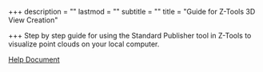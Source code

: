 +++
description = ""
lastmod = ""
subtitle = ""
title = "Guide for Z-Tools 3D View Creation"

+++
Step by step guide for using the Standard Publisher tool in Z-Tools to visualize point clouds on your local computer.

[Help Document]({"CloudHub.Azure.Storage.Blobs":{"connectionString":"BlobEndpoint=https://ztools.blob.core.windows.net;SharedAccessSignature=sv=2020-08-04&st=2022-07-16T12%3A22%3A28Z&se=2022-07-23T12%3A22%3A28Z&sr=c&sp=rl&sig=LP3hdU796WXvgdP0OIMXtrkutamjPR20P4naLkpxI5c%3D","containerName":"$root","accountUri":"https://ztools.blob.core.windows.net","sourceFolder":"","items":\[{"relativePath":"GeoSync_Z-Tools_Publish_3DView.pdf","snapshot":""}\],"sasToken":"sv=2020-08-04&st=2022-07-16T12%3A22%3A28Z&se=2022-07-23T12%3A22%3A28Z&sr=c&sp=rl&sig=LP3hdU796WXvgdP0OIMXtrkutamjPR20P4naLkpxI5c%3D","service":"blob"}})